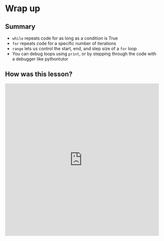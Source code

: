 # Wrap up

## Summary

- `while` repeats code for as long as a condition is True
- `for` repeats code for a specific number of iterations
- `range` lets us control the start, end, and step size of a `for` loop
- You can debug loops using `print`, or by stepping through the code with a debugger like pythontutor

## How was this lesson?

<div style="width:100%;height:500px;"><iframe src="https://docs.google.com/forms/d/e/1FAIpQLSe99_fLv8PkiNfFvkyZnBBmwBeyUx_6Am8GZyKNdKxix5TKoQ/viewform" frameborder="0" sandbox="allow-scripts allow-popups allow-top-navigation-by-user-activation allow-forms allow-same-origin" allowfullscreen="" style="width: 100%; height: 100%; border-radius: 1px; pointer-events: auto; background-color: white;"></iframe></div>
